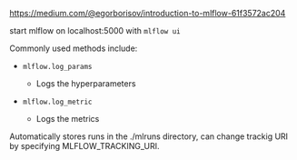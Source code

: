 https://medium.com/@egorborisov/introduction-to-mlflow-61f3572ac204

start mlflow on localhost:5000 with ``mlflow ui``

Commonly used methods include:
- ``mlflow.log_params``
    - Logs the hyperparameters

- ``mlflow.log_metric``
    - Logs the metrics

Automatically stores runs in the ./mlruns directory, can change trackig URI by specifying MLFLOW_TRACKING_URI.
